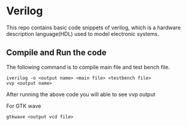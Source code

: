 # Verilog 

This repo contains basic code snippets of verilog, which is a hardware description language(HDL) used to model electronic systems. 

## Compile and Run the code
The following command is to compile main file and test bench file.

```
iverilog -o <output name> <main file> <testbench file>
vvp <output name> 
```
After running the above code you will able to see vvp output

For GTK wave
``` 
gtkwave <output vcd file>
```
